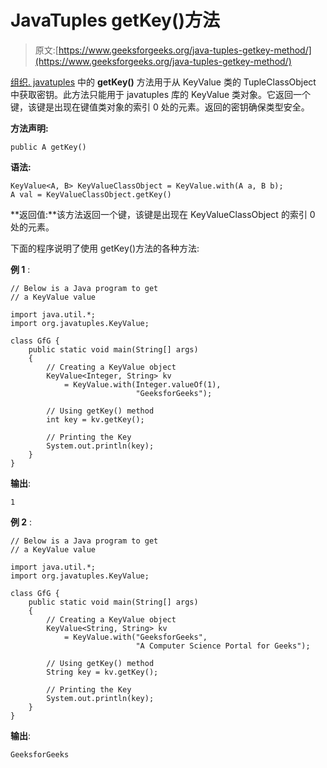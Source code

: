 # JavaTuples getKey()方法

> 原文:[https://www.geeksforgeeks.org/java-tuples-getkey-method/](https://www.geeksforgeeks.org/java-tuples-getkey-method/)

[组织. javatuples](https://www.geeksforgeeks.org/javatuples-introduction/) 中的 **getKey()** 方法用于从 KeyValue 类的 TupleClassObject 中获取密钥。此方法只能用于 javatuples 库的 KeyValue 类对象。它返回一个键，该键是出现在键值类对象的索引 0 处的元素。返回的密钥确保类型安全。

**方法声明:**

```
public A getKey()
```

**语法:**

```
KeyValue<A, B> KeyValueClassObject = KeyValue.with(A a, B b);
A val = KeyValueClassObject.getKey()
```

**返回值:**该方法返回一个键，该键是出现在 KeyValueClassObject 的索引 0 处的元素。

下面的程序说明了使用 getKey()方法的各种方法:

**例 1** :

```
// Below is a Java program to get
// a KeyValue value

import java.util.*;
import org.javatuples.KeyValue;

class GfG {
    public static void main(String[] args)
    {
        // Creating a KeyValue object
        KeyValue<Integer, String> kv
            = KeyValue.with(Integer.valueOf(1),
                            "GeeksforGeeks");

        // Using getKey() method
        int key = kv.getKey();

        // Printing the Key
        System.out.println(key);
    }
}
```

**输出**:

```
1

```

**例 2** :

```
// Below is a Java program to get
// a KeyValue value

import java.util.*;
import org.javatuples.KeyValue;

class GfG {
    public static void main(String[] args)
    {
        // Creating a KeyValue object
        KeyValue<String, String> kv
            = KeyValue.with("GeeksforGeeks",
                            "A Computer Science Portal for Geeks");

        // Using getKey() method
        String key = kv.getKey();

        // Printing the Key
        System.out.println(key);
    }
}
```

**输出**:

```
GeeksforGeeks

```